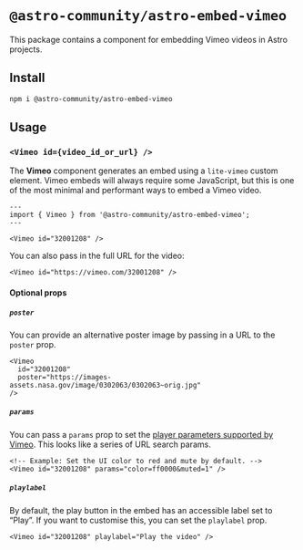 # `@astro-community/astro-embed-vimeo`

This package contains a component for embedding Vimeo videos in Astro projects.

## Install

```bash
npm i @astro-community/astro-embed-vimeo
```

## Usage

### `<Vimeo id={video_id_or_url} />`

The **Vimeo** component generates an embed using a `lite-vimeo` custom element. Vimeo embeds will always require some JavaScript, but this is one of the most minimal and performant ways to embed a Vimeo video.

```astro
---
import { Vimeo } from '@astro-community/astro-embed-vimeo';
---

<Vimeo id="32001208" />
```

You can also pass in the full URL for the video:

```astro
<Vimeo id="https://vimeo.com/32001208" />
```

#### Optional props

##### `poster`

You can provide an alternative poster image by passing in a URL to the `poster` prop.

```astro
<Vimeo
  id="32001208"
  poster="https://images-assets.nasa.gov/image/0302063/0302063~orig.jpg"
/>
```

##### `params`

You can pass a `params` prop to set the [player parameters supported by Vimeo](https://vimeo.zendesk.com/hc/en-us/articles/360001494447-Player-parameters-overview). This looks like a series of URL search params.

```astro
<!-- Example: Set the UI color to red and mute by default. -->
<Vimeo id="32001208" params="color=ff0000&muted=1" />
```

##### `playlabel`

By default, the play button in the embed has an accessible label set to “Play”. If you want to customise this, you can set the `playlabel` prop.

```astro
<Vimeo id="32001208" playlabel="Play the video" />
```
